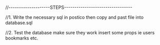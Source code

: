 
//--------------------STEPS---------------------------------

//1. Write the necessary sql in postico then copy and past
 file into database.sql

 //2. Test the database make sure they work insert some props
 ie users bookmarks etc.